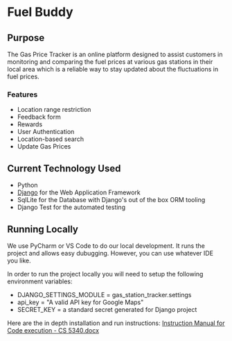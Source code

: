 # Fuel Buddy

## Purpose
The Gas Price Tracker is an online platform designed to assist customers in monitoring and comparing the fuel prices at various gas stations in their local area which is a reliable way to stay updated about the fluctuations in fuel prices.

### Features
- Location range restriction
- Feedback form
- Rewards
- User Authentication
- Location-based search
- Update Gas Prices

## Current Technology Used
- Python
- [Django](https://docs.djangoproject.com/en/5.0/) for the Web Application Framework
- SqlLite for the Database with Django's out of the box ORM tooling
- Django Test for the automated testing

## Running Locally

We use PyCharm or VS Code to do our local development.  It runs the project and allows easy dubugging.  However, you can use whatever IDE you like.

In order to run the project locally you will need to setup the following environment variables:
- DJANGO_SETTINGS_MODULE = gas_station_tracker.settings
- api_key = "A valid API key for Google Maps"
- SECRET_KEY = a standard secret generated for Django project 

Here are the in depth installation and run instructions:
[Instruction Manual for Code execution - CS 5340.docx](Instruction%20Manual%20for%20Code%20execution%20-%20CS%205340.docx)